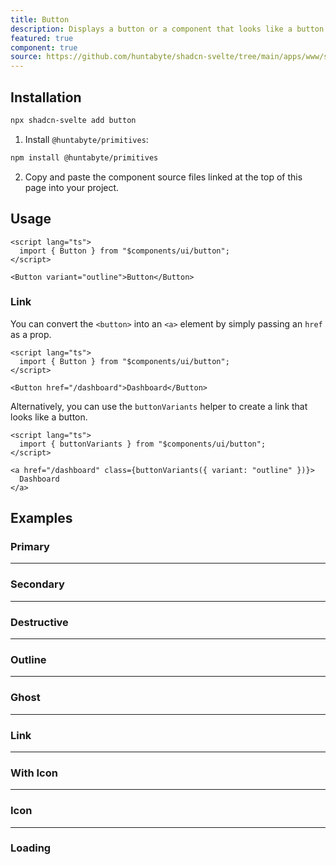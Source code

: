 ```yaml
---
title: Button
description: Displays a button or a component that looks like a button.
featured: true
component: true
source: https://github.com/huntabyte/shadcn-svelte/tree/main/apps/www/src/lib/components/ui/button
---
```


<script>
  import { ComponentExample, ManualInstall } from '$lib/components/docs';
  import { ButtonDemo, ButtonDestructive, ButtonGhost, ButtonOutline, ButtonSecondary, ButtonIcon, ButtonLoading, ButtonLink, ButtonWithIcon } from '@/registry/default/example'
</script>

<ComponentExample src="src/lib/registry/default/example/button/button-demo.svelte">

<div slot="example">
<ButtonDemo />
</div>

</ComponentExample>

## Installation

```bash
npx shadcn-svelte add button
```

<ManualInstall>

1. Install `@huntabyte/primitives`:

```bash
npm install @huntabyte/primitives
```

2. Copy and paste the component source files linked at the top of this page into your project.

</ManualInstall>

## Usage

```svelte
<script lang="ts">
  import { Button } from "$components/ui/button";
</script>
```

```svelte
<Button variant="outline">Button</Button>
```

### Link

You can convert the `<button>` into an `<a>` element by simply passing an `href` as a prop.

```svelte
<script lang="ts">
  import { Button } from "$components/ui/button";
</script>

<Button href="/dashboard">Dashboard</Button>
```

Alternatively, you can use the `buttonVariants` helper to create a link that looks like a button.

```svelte
<script lang="ts">
  import { buttonVariants } from "$components/ui/button";
</script>

<a href="/dashboard" class={buttonVariants({ variant: "outline" })}>
  Dashboard
</a>
```

## Examples

### Primary

<ComponentExample src="src/lib/registry/default/example/button/button-demo.svelte">

<div slot="example">
<ButtonDemo />
</div>

</ComponentExample>

---

### Secondary

<ComponentExample src="src/lib/registry/default/example/button/button-secondary.svelte">

<div slot="example">
<ButtonSecondary />
</div>

</ComponentExample>

---

### Destructive

<ComponentExample src="src/lib/registry/default/example/button/button-destructive.svelte">

<div slot="example">
<ButtonDestructive />
</div>

</ComponentExample>

---

### Outline

<ComponentExample src="src/lib/registry/default/example/button/button-outline.svelte">

<div slot="example">
<ButtonOutline />
</div>

</ComponentExample>

---

### Ghost

<ComponentExample src="src/lib/registry/default/example/button/button-ghost.svelte">

<div slot="example">
<ButtonGhost />
</div>

</ComponentExample>

---

### Link

<ComponentExample src="src/lib/registry/default/example/button/button-link.svelte">

<div slot="example">
<ButtonLink />
</div>

</ComponentExample>

---

### With Icon

<ComponentExample src="src/lib/registry/default/example/button/button-with-icon.svelte">

<div slot="example">
<ButtonWithIcon />
</div>

</ComponentExample>

---

### Icon

<ComponentExample src="src/lib/registry/default/example/button/button-icon.svelte">

<div slot="example">
<ButtonIcon />
</div>

</ComponentExample>

---

### Loading

<ComponentExample src="src/lib/registry/default/example/button/button-loading.svelte">

<div slot="example">
<ButtonLoading />
</div>

</ComponentExample>
